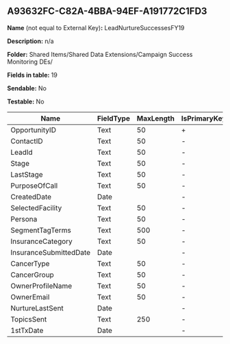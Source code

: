 ## A93632FC-C82A-4BBA-94EF-A191772C1FD3

**Name** (not equal to External Key)**:** LeadNurtureSuccessesFY19

**Description:** n/a

**Folder:** Shared Items/Shared Data Extensions/Campaign Success Monitoring DEs/

**Fields in table:** 19

**Sendable:** No

**Testable:** No

| Name | FieldType | MaxLength | IsPrimaryKey | IsNullable | DefaultValue |
| --- | --- | --- | --- | --- | --- |
| OpportunityID | Text | 50 | + | - |  |
| ContactID | Text | 50 | - | + |  |
| LeadId | Text | 50 | - | + |  |
| Stage | Text | 50 | - | + |  |
| LastStage | Text | 50 | - | + |  |
| PurposeOfCall | Text | 50 | - | + |  |
| CreatedDate | Date |  | - | + |  |
| SelectedFacility | Text | 50 | - | + |  |
| Persona | Text | 50 | - | + |  |
| SegmentTagTerms | Text | 500 | - | + |  |
| InsuranceCategory | Text | 50 | - | + |  |
| InsuranceSubmittedDate | Date |  | - | + |  |
| CancerType | Text | 50 | - | + |  |
| CancerGroup | Text | 50 | - | + |  |
| OwnerProfileName | Text | 50 | - | + |  |
| OwnerEmail | Text | 50 | - | + |  |
| NurtureLastSent | Date |  | - | + |  |
| TopicsSent | Text | 250 | - | + |  |
| 1stTxDate | Date |  | - | + |  |
